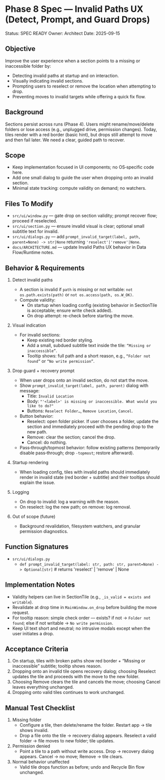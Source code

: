 # Phase 8 Spec — Invalid Paths UX (Detect, Prompt, and Guard Drops)

Status: SPEC READY
Owner: Architect
Date: 2025-09-15

## Objective
Improve the user experience when a section points to a missing or inaccessible folder by:
- Detecting invalid paths at startup and on interaction.
- Visually indicating invalid sections.
- Prompting users to reselect or remove the location when attempting to drop.
- Preventing moves to invalid targets while offering a quick fix flow.

## Background
Sections persist across runs (Phase 4). Users might rename/move/delete folders or lose access (e.g., unplugged drive, permission changes). Today, tiles render with a red border (basic hint), but drops still attempt to move and then fail later. We need a clear, guided path to recover.

## Scope
- Keep implementation focused in UI components; no OS‑specific code here.
- Add one small dialog to guide the user when dropping onto an invalid section.
- Minimal state tracking: compute validity on demand; no watchers.

## Files To Modify
- `src/ui/window.py` — gate drop on section validity; prompt recover flow; proceed if reselected.
- `src/ui/section.py` — ensure invalid visual is clear; optional small subtitle text for invalid.
- `src/ui/dialogs.py` — add `prompt_invalid_target(label, path, parent=None) -> str|None` returning `'reselect'|'remove'|None`.
- `docs/ARCHITECTURE.md` — update Invalid Paths UX behavior in Data Flow/Runtime notes.

## Behavior & Requirements
1) Detect invalid paths
   - A section is invalid if `path` is missing or not writable: `not os.path.exists(path)` or `not os.access(path, os.W_OK)`.
   - Compute validity:
     - On startup when loading config (existing behavior in SectionTile is acceptable; ensure write check added).
     - On drop attempt: re-check before starting the move.

2) Visual indication
   - For invalid sections:
     - Keep existing red border styling.
     - Add a small, subdued subtitle text inside the tile: `“Missing or inaccessible”`.
     - Tooltip shows: full path and a short reason, e.g., `“Folder not found”` or `“No write permission”`.

3) Drop guard + recovery prompt
   - When user drops onto an invalid section, do not start the move.
   - Show `prompt_invalid_target(label, path, parent)` dialog with message:
     - Title: `Invalid Location`
     - Body: `"'<label>' is missing or inaccessible. What would you like to do?"`
     - Buttons: `Reselect Folder…`, `Remove Location`, `Cancel`.
   - Button behavior:
     - Reselect: open folder picker. If user chooses a folder, update the section and immediately proceed with the pending drop to the new path.
     - Remove: clear the section; cancel the drop.
     - Cancel: do nothing.
   - Pass‑through/topmost behavior: follow existing patterns (temporarily disable pass‑through; drop `-topmost`; restore afterward).

4) Startup rendering
   - When loading config, tiles with invalid paths should immediately render in invalid state (red border + subtitle) and their tooltips should explain the issue.

5) Logging
   - On drop to invalid: log a warning with the reason.
   - On reselect: log the new path; on remove: log removal.

6) Out of scope (future)
   - Background revalidation, filesystem watchers, and granular permission diagnostics.

## Function Signatures
- `src/ui/dialogs.py`
  - `def prompt_invalid_target(label: str, path: str, parent=None) -> Optional[str]`  # returns 'reselect' | 'remove' | None

## Implementation Notes
- Validity helpers can live in SectionTile (e.g., `_is_valid = exists and writable`).
- Revalidate at drop time in `MainWindow.on_drop` before building the move request.
- For tooltip reason: simple check order — exists? if not → `Folder not found`; else if not writable → `No write permission`.
- Keep UI text short and neutral; no intrusive modals except when the user initiates a drop.

## Acceptance Criteria
1) On startup, tiles with broken paths show red border + “Missing or inaccessible” subtitle; tooltip shows reason.
2) Dropping onto an invalid tile opens recovery dialog; choosing Reselect updates the tile and proceeds with the move to the new folder.
3) Choosing Remove clears the tile and cancels the move; choosing Cancel leaves everything unchanged.
4) Dropping onto valid tiles continues to work unchanged.

## Manual Test Checklist
1) Missing folder
   - Configure a tile, then delete/rename the folder. Restart app → tile shows invalid.
   - Drop a file onto the tile → recovery dialog appears. Reselect a valid folder → file moves to new folder; tile updates.
2) Permission denied
   - Point a tile to a path without write access. Drop → recovery dialog appears. Cancel → no move; Remove → tile clears.
3) Normal behavior unaffected
   - Valid tile drops function as before; undo and Recycle Bin flow unchanged.


